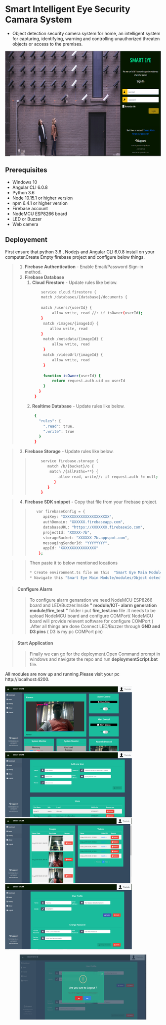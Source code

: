 # Smart Intelligent Eye Security Camara System
 * Object detection security camera system for home, an intelligent system for capturing, identifying, warning
and controlling unauthorized threaten objects or access to the premises.
<p align="center">
  <img src="https://github.com/Tharinduyasarathna27/SmartEyeSecurityCameraSystem/blob/master/src/assets/images/1.PNG"  width="720" height="340" >
</p>


## Prerequisites
 * Windows 10 
 * Angular CLI 6.0.8
 * Python 3.6 
 * Node 10.15.1 or higher version
 * npm 6.4.1 or higher version
 * Firebase account
 * NodeMCU ESP8266 board
 * LED or Buzzer
 * Web camera

## Deployement

First ensure that python 3.6 , Nodejs and Angular CLI 6.0.8 install on your computer.Create Empty firebase project and configure below things.
> 1. **Firebase Authentication** - Enable Email/Password Sign-in method.
> 2. **Firebase Database** 
>     1. **Cloud Firestore** - Update rules like below.
>         ```bash
>             service cloud.firestore {
>             match /databases/{database}/documents {
>          
>             match /users/{userId} {
>                  allow write, read //: if isOwner(userId);
>             }
>              match /images/{imageId} {
>                 allow write, read 
>             }
>              match /metadata/{imageId} {
>                  allow write, read 
>              }
>              match /videoUrl/{imageId} {
>                  allow write, read 
>              }
>             
>              function isOwner(userId) {
>                  return request.auth.uid == userId
>              }
>            }
>          }
>     2. **Realtime Database** - Update rules like below.
>         ```bash
>          {
>            "rules": {
>              ".read": true,
>              ".write": true
>            }
>          }

> 3. **Firebase Storage** - Update rules like below.
>> ```bash
>>      service firebase.storage {
>>         match /b/{bucket}/o {
>>          match /{allPaths=**} {
>>              allow read, write//: if request.auth != null;
>>            }
>>         }
>>      }

> 4. **Firebase SDK snippet** - Copy that file from your firebase project.
>> ```bash
>>    var firebaseConfig = {
>>       apiKey: "XXXXXXXXXXXXXXXXXXXXX",
>>       authDomain: "XXXXXX.firebaseapp.com",
>>       databaseURL: "https://XXXXXXX.firebaseio.com",
>>       projectId: "XXXXX-7b",
>>       storageBucket: "XXXXXX-7b.appspot.com",
>>       messagingSenderId: "YYYYYYYY",
>>       appId: "XXXXXXXXXXXXXXXX"
>>     };

>> Then paste it to below mentioned locations
>> ```bash
>> * Create environment.ts file on this  "Smart Eye Main Module/src/environments/environment.ts" path and paste on it.
>> * Navigate this "Smart Eye Main Module/modules/Object detection module/templates/index.html" path and paste it inside index.html file.

> #### Configure Alarm 
>> To configure alarm genaration we need NodeMCU ESP8266 board and LED/Buzzer.Inside **" module/IOT- alarm generation module/fire_test "** folder i put **fire_test.ino** file .It needs to be upload NodeMCU board and configure COMPort( NodeMCU board will provide relevent software for configure COMPort ) .After all things are done Connect LED/Buzzer through **GND and D3 pins** ( D3 is my pc COMPort pin)

> #### Start Application
>> Finally we can go for the deployment.Open Command prompt in windows and navigate the repo and run **deploymentScript.bat** file.

All modules are now up and running.Please visit your pc http://localhost:4200.

<p>
  <img src="https://github.com/Tharinduyasarathna27/SmartEyeSecurityCameraSystem/blob/master/src/assets/images/2.PNG"  width="410" height="210" >
  <img src="https://github.com/Tharinduyasarathna27/SmartEyeSecurityCameraSystem/blob/master/src/assets/images/3.PNG"  width="410" height="210" >
  <img src="https://github.com/Tharinduyasarathna27/SmartEyeSecurityCameraSystem/blob/master/src/assets/images/4.PNG"  width="410" height="210" >
  <img src="https://github.com/Tharinduyasarathna27/SmartEyeSecurityCameraSystem/blob/master/src/assets/images/5.PNG"  width="410" height="210" >
  <p align="center">
  <img src="https://github.com/Tharinduyasarathna27/SmartEyeSecurityCameraSystem/blob/master/src/assets/images/6.PNG"  width="410" height="210" >
</p>
</p>
